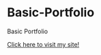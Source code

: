 # Basic-Portfolio
Basic Portfolio

<a href="https://charlesthinks.github.io/Basic-portfolio">Click here to visit my site!</a>
